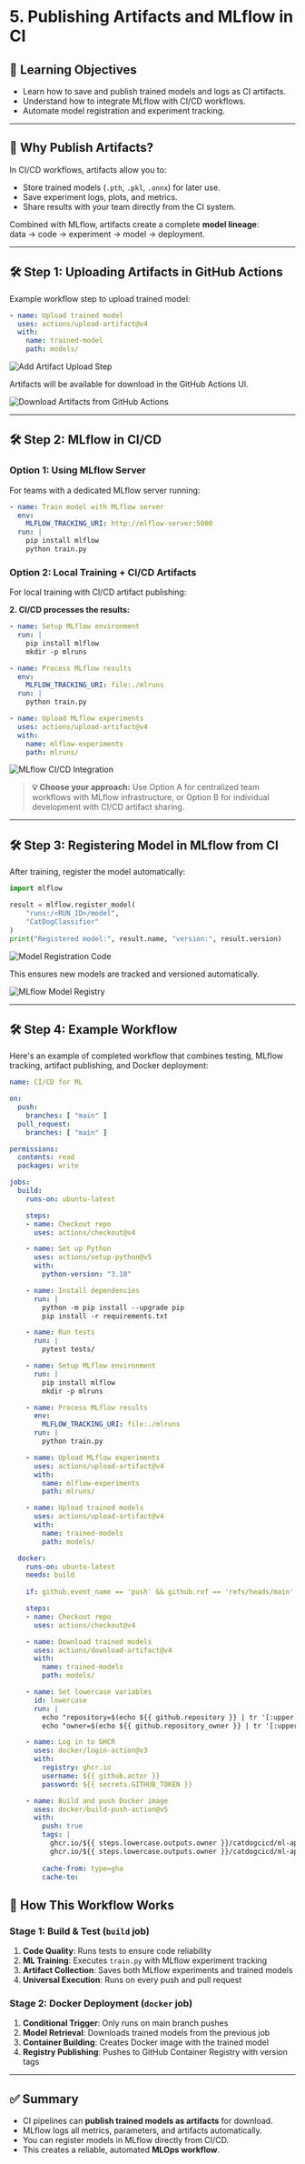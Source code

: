 # 5. Publishing Artifacts and MLflow in CI

## 🎯 Learning Objectives
- Learn how to save and publish trained models and logs as CI artifacts.  
- Understand how to integrate MLflow with CI/CD workflows.  
- Automate model registration and experiment tracking.  

---

## 📘 Why Publish Artifacts?

In CI/CD workflows, artifacts allow you to:
- Store trained models (`.pth`, `.pkl`, `.onnx`) for later use.  
- Save experiment logs, plots, and metrics.  
- Share results with your team directly from the CI system.  

Combined with MLflow, artifacts create a complete **model lineage**:  
data → code → experiment → model → deployment.  

---

## 🛠 Step 1: Uploading Artifacts in GitHub Actions

Example workflow step to upload trained model:

```yaml
- name: Upload trained model
  uses: actions/upload-artifact@v4
  with:
    name: trained-model
    path: models/
```

![Add Artifact Upload Step](images/5_Publishing_Artifacts_and_MLflow_in_CI/1a.png)

Artifacts will be available for download in the GitHub Actions UI.

![Download Artifacts from GitHub Actions](images/5_Publishing_Artifacts_and_MLflow_in_CI/1b.png)

---

## 🛠 Step 2: MLflow in CI/CD

### Option 1: Using MLflow Server

For teams with a dedicated MLflow server running:

```yaml
- name: Train model with MLflow server
  env:
    MLFLOW_TRACKING_URI: http://mlflow-server:5000
  run: |
    pip install mlflow
    python train.py
```

### Option 2: Local Training + CI/CD Artifacts

For local training with CI/CD artifact publishing:

**2. CI/CD processes the results:**
```yaml
- name: Setup MLflow environment
  run: |
    pip install mlflow
    mkdir -p mlruns

- name: Process MLflow results
  env:
    MLFLOW_TRACKING_URI: file:./mlruns
  run: |
    python train.py

- name: Upload MLflow experiments
  uses: actions/upload-artifact@v4
  with:
    name: mlflow-experiments
    path: mlruns/
```

![MLflow CI/CD Integration](images/5_Publishing_Artifacts_and_MLflow_in_CI/2.png)

> **💡 Choose your approach:** Use Option A for centralized team workflows with MLflow infrastructure, or Option B for individual development with CI/CD artifact sharing.

---

## 🛠 Step 3: Registering Model in MLflow from CI

After training, register the model automatically:

```python
import mlflow

result = mlflow.register_model(
    "runs:/<RUN_ID>/model",
    "CatDogClassifier"
)
print("Registered model:", result.name, "version:", result.version)
```

![Model Registration Code](images/5_Publishing_Artifacts_and_MLflow_in_CI/3a.png)

This ensures new models are tracked and versioned automatically.

![MLflow Model Registry](images/5_Publishing_Artifacts_and_MLflow_in_CI/3b.png)

---

## 🛠 Step 4: Example Workflow

Here's an example of completed workflow that combines testing, MLflow tracking, artifact publishing, and Docker deployment:

```yaml
name: CI/CD for ML

on:
  push:
    branches: [ "main" ]
  pull_request:
    branches: [ "main" ]

permissions:
  contents: read
  packages: write

jobs:
  build:
    runs-on: ubuntu-latest

    steps:
    - name: Checkout repo
      uses: actions/checkout@v4

    - name: Set up Python
      uses: actions/setup-python@v5
      with:
        python-version: "3.10"

    - name: Install dependencies
      run: |
        python -m pip install --upgrade pip
        pip install -r requirements.txt

    - name: Run tests
      run: |
        pytest tests/

    - name: Setup MLflow environment
      run: |
        pip install mlflow
        mkdir -p mlruns

    - name: Process MLflow results
      env:
        MLFLOW_TRACKING_URI: file:./mlruns
      run: |
        python train.py

    - name: Upload MLflow experiments
      uses: actions/upload-artifact@v4
      with:
        name: mlflow-experiments
        path: mlruns/

    - name: Upload trained models
      uses: actions/upload-artifact@v4
      with:
        name: trained-models
        path: models/

  docker:
    runs-on: ubuntu-latest
    needs: build
    
    if: github.event_name == 'push' && github.ref == 'refs/heads/main'

    steps:
    - name: Checkout repo
      uses: actions/checkout@v4

    - name: Download trained models
      uses: actions/download-artifact@v4
      with:
        name: trained-models
        path: models/

    - name: Set lowercase variables
      id: lowercase
      run: |
        echo "repository=$(echo ${{ github.repository }} | tr '[:upper:]' '[:lower:]')" >> $GITHUB_OUTPUT
        echo "owner=$(echo ${{ github.repository_owner }} | tr '[:upper:]' '[:lower:]')" >> $GITHUB_OUTPUT

    - name: Log in to GHCR
      uses: docker/login-action@v3
      with:
        registry: ghcr.io
        username: ${{ github.actor }}
        password: ${{ secrets.GITHUB_TOKEN }}

    - name: Build and push Docker image
      uses: docker/build-push-action@v5
      with:
        push: true
        tags: |
          ghcr.io/${{ steps.lowercase.outputs.owner }}/catdogcicd/ml-app:latest
          ghcr.io/${{ steps.lowercase.outputs.owner }}/catdogcicd/ml-app:${{ github.sha }}
        
        cache-from: type=gha
        cache-to:
```

## 🔄 How This Workflow Works

### Stage 1: Build & Test (`build` job)
1. **Code Quality**: Runs tests to ensure code reliability
2. **ML Training**: Executes `train.py` with MLflow experiment tracking
3. **Artifact Collection**: Saves both MLflow experiments and trained models
4. **Universal Execution**: Runs on every push and pull request

### Stage 2: Docker Deployment (`docker` job)
1. **Conditional Trigger**: Only runs on main branch pushes
2. **Model Retrieval**: Downloads trained models from the previous job
3. **Container Building**: Creates Docker image with the trained model
4. **Registry Publishing**: Pushes to GitHub Container Registry with version tags

---

## ✅ Summary
- CI pipelines can **publish trained models as artifacts** for download.  
- MLflow logs all metrics, parameters, and artifacts automatically.  
- You can register models in MLflow directly from CI/CD.  
- This creates a reliable, automated **MLOps workflow**.